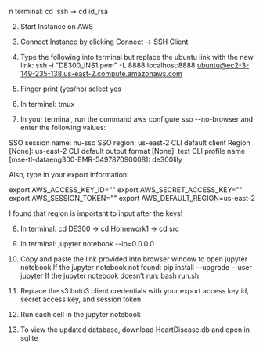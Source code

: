n terminal: cd .ssh → cd id_rsa

2) Start Instance on AWS

3) Connect Instance by clicking Connect → SSH Client

4) Type the following into terminal but replace the ubuntu link with the new link: 
ssh -i "DE300_INS1.pem" -L 8888:localhost:8888  ubuntu@ec2-3-149-235-138.us-east-2.compute.amazonaws.com 

5) Finger print (yes/no) select yes

6) In terminal: tmux

7) In your terminal, run the command aws configure sso --no-browser and enter the following values:
 
SSO session name: nu-sso
SSO region: us-east-2
CLI default client Region [None]: us-east-2
CLI default output format [None]: text
CLI profile name [mse-tl-dataeng300-EMR-549787090008]: de300lily

Also, type in your export information:

export AWS_ACCESS_KEY_ID=""
export AWS_SECRET_ACCESS_KEY=""
export AWS_SESSION_TOKEN=""
export AWS_DEFAULT_REGION=us-east-2

I found that region is important to input after the keys!

8) In terminal: cd DE300 → cd Homework1 → cd src

9) In terminal: jupyter notebook --ip=0.0.0.0

10) Copy and paste the link provided into browser window to open jupyter notebook
If the jupyter notebook not found: pip install --upgrade --user jupyter
If the jupyter notebook doesn’t run: bash run.sh

11) Replace the s3 boto3 client credentials with your export access key id, secret access key, and session token

12) Run each cell in the jupyter notebook

13) To view the updated database, download HeartDisease.db and open in sqlite

